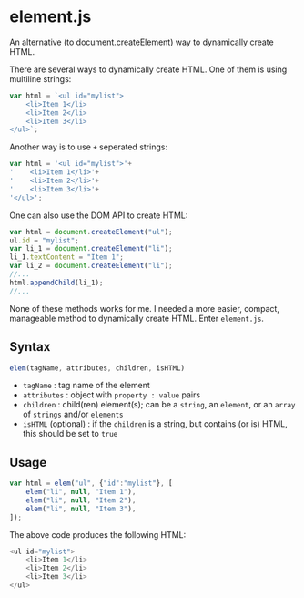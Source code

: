 # element.js

An alternative (to document.createElement) way to dynamically create HTML.

There are several ways to dynamically create HTML. One of them is using multiline strings:

```javascript
var html = `<ul id="mylist">
    <li>Item 1</li>
    <li>Item 2</li>
    <li>Item 3</li>
</ul>`;
```
Another way is to use `+` seperated strings:

```javascript
var html = '<ul id="mylist">'+
'    <li>Item 1</li>'+
'    <li>Item 2</li>'+
'    <li>Item 3</li>'+
'</ul>';
```

One can also use the DOM API to create HTML:

```javascript
var html = document.createElement("ul");
ul.id = "mylist";
var li_1 = document.createElement("li");
li_1.textContent = "Item 1";
var li_2 = document.createElement("li");
//...
html.appendChild(li_1);
//...
```

None of these methods works for me. I needed a more easier, compact, manageable method to dynamically create HTML. Enter `element.js`.

## Syntax

```javascript
elem(tagName, attributes, children, isHTML)
```
* `tagName` : tag name of the element
* `attributes` : object with `property : value` pairs
* `children` : child(ren) element(s); can be a `string`, an `element`, or an `array` of `strings` and/or `elements`
* `isHTML` (optional) : if the `children` is a string, but contains (or is) HTML, this should be set to `true`

## Usage

```javascript
var html = elem("ul", {"id":"mylist"}, [
    elem("li", null, "Item 1"),
    elem("li", null, "Item 2"),
    elem("li", null, "Item 3"),
]);
```

The above code produces the following HTML:

```javascript
<ul id="mylist">
    <li>Item 1</li>
    <li>Item 2</li>
    <li>Item 3</li>
</ul>
```






